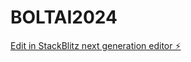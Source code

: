 # BOLTAI2024

[Edit in StackBlitz next generation editor ⚡️](https://stackblitz.com/~/github.com/bjrodrig85/BOLTAI2024)
